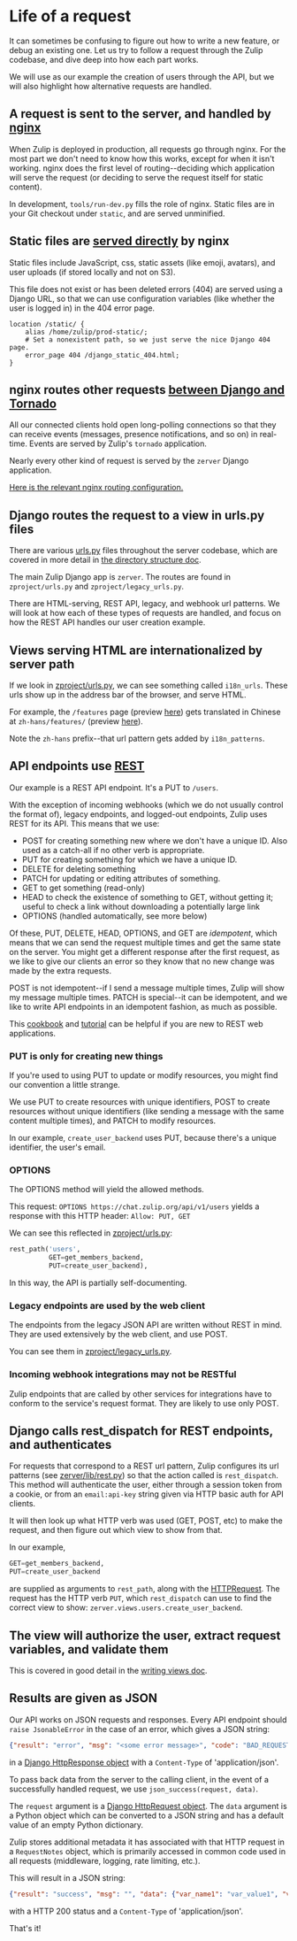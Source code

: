 # Life of a request

It can sometimes be confusing to figure out how to write a new feature,
or debug an existing one. Let us try to follow a request through the
Zulip codebase, and dive deep into how each part works.

We will use as our example the creation of users through the API, but we
will also highlight how alternative requests are handled.

## A request is sent to the server, and handled by [nginx](https://nginx.org/en/docs/)

When Zulip is deployed in production, all requests go through nginx.
For the most part we don't need to know how this works, except for when
it isn't working. nginx does the first level of routing--deciding which
application will serve the request (or deciding to serve the request
itself for static content).

In development, `tools/run-dev.py` fills the role of nginx. Static files
are in your Git checkout under `static`, and are served unminified.

## Static files are [served directly][served-directly] by nginx

[served-directly]: https://github.com/zulip/zulip/blob/main/puppet/zulip/files/nginx/zulip-include-frontend/app

Static files include JavaScript, css, static assets (like emoji, avatars),
and user uploads (if stored locally and not on S3).

This file does not exist or has been deleted errors (404) are served using a Django URL, so that we
can use configuration variables (like whether the user is logged in)
in the 404 error page.

```nginx
location /static/ {
    alias /home/zulip/prod-static/;
    # Set a nonexistent path, so we just serve the nice Django 404 page.
    error_page 404 /django_static_404.html;
}
```

## nginx routes other requests [between Django and Tornado][tornado-django]

[tornado-django]: ../overview/architecture-overview.md#django-and-tornado

All our connected clients hold open long-polling connections so that
they can receive events (messages, presence notifications, and so on) in
real-time. Events are served by Zulip's `tornado` application.

Nearly every other kind of request is served by the `zerver` Django
application.

[Here is the relevant nginx routing configuration.][nginx-config-link]

[nginx-config-link]: https://github.com/zulip/zulip/blob/main/puppet/zulip/files/nginx/zulip-include-frontend/app

## Django routes the request to a view in urls.py files

There are various
[urls.py](https://docs.djangoproject.com/en/3.2/topics/http/urls/)
files throughout the server codebase, which are covered in more detail
in
[the directory structure doc](../overview/directory-structure.md).

The main Zulip Django app is `zerver`. The routes are found in
`zproject/urls.py` and `zproject/legacy_urls.py`.

There are HTML-serving, REST API, legacy, and webhook url patterns. We
will look at how each of these types of requests are handled, and focus
on how the REST API handles our user creation example.

## Views serving HTML are internationalized by server path

If we look in
[zproject/urls.py](https://github.com/zulip/zulip/blob/main/zproject/urls.py),
we can see something called `i18n_urls`. These urls show up in the
address bar of the browser, and serve HTML.

For example, the `/features` page (preview
[here](https://zulip.com/features/)) gets translated in Chinese at
`zh-hans/features/` (preview
[here](https://zulip.com/zh-hans/features/)).

Note the `zh-hans` prefix--that url pattern gets added by `i18n_patterns`.

## API endpoints use [REST](https://www.ics.uci.edu/~fielding/pubs/dissertation/rest_arch_style.htm)

Our example is a REST API endpoint. It's a PUT to `/users`.

With the exception of incoming webhooks (which we do not usually control the
format of), legacy endpoints, and logged-out endpoints, Zulip uses REST
for its API. This means that we use:

- POST for creating something new where we don't have a unique
  ID. Also used as a catch-all if no other verb is appropriate.
- PUT for creating something for which we have a unique ID.
- DELETE for deleting something
- PATCH for updating or editing attributes of something.
- GET to get something (read-only)
- HEAD to check the existence of something to GET, without getting it;
  useful to check a link without downloading a potentially large link
- OPTIONS (handled automatically, see more below)

Of these, PUT, DELETE, HEAD, OPTIONS, and GET are _idempotent_, which
means that we can send the request multiple times and get the same
state on the server. You might get a different response after the first
request, as we like to give our clients an error so they know that no
new change was made by the extra requests.

POST is not idempotent--if I send a message multiple times, Zulip will
show my message multiple times. PATCH is special--it can be
idempotent, and we like to write API endpoints in an idempotent fashion,
as much as possible.

This [cookbook](http://restcookbook.com/) and
[tutorial](https://www.restapitutorial.com/) can be helpful if you are
new to REST web applications.

### PUT is only for creating new things

If you're used to using PUT to update or modify resources, you might
find our convention a little strange.

We use PUT to create resources with unique identifiers, POST to create
resources without unique identifiers (like sending a message with the
same content multiple times), and PATCH to modify resources.

In our example, `create_user_backend` uses PUT, because there's a unique
identifier, the user's email.

### OPTIONS

The OPTIONS method will yield the allowed methods.

This request:
`OPTIONS https://chat.zulip.org/api/v1/users`
yields a response with this HTTP header:
`Allow: PUT, GET`

We can see this reflected in [zproject/urls.py](https://github.com/zulip/zulip/blob/main/zproject/urls.py):

```python
rest_path('users',
          GET=get_members_backend,
          PUT=create_user_backend),
```

In this way, the API is partially self-documenting.

### Legacy endpoints are used by the web client

The endpoints from the legacy JSON API are written without REST in
mind. They are used extensively by the web client, and use POST.

You can see them in
[zproject/legacy_urls.py](https://github.com/zulip/zulip/blob/main/zproject/legacy_urls.py).

### Incoming webhook integrations may not be RESTful

Zulip endpoints that are called by other services for integrations have
to conform to the service's request format. They are likely to use
only POST.

## Django calls rest_dispatch for REST endpoints, and authenticates

For requests that correspond to a REST url pattern, Zulip configures
its url patterns (see
[zerver/lib/rest.py](https://github.com/zulip/zulip/blob/main/zerver/lib/rest.py))
so that the action called is `rest_dispatch`. This method will
authenticate the user, either through a session token from a cookie,
or from an `email:api-key` string given via HTTP basic auth for API
clients.

It will then look up what HTTP verb was used (GET, POST, etc) to make
the request, and then figure out which view to show from that.

In our example,

```python
GET=get_members_backend,
PUT=create_user_backend
```

are supplied as arguments to `rest_path`, along with the
[HTTPRequest](https://docs.djangoproject.com/en/3.2/ref/request-response/).
The request has the HTTP verb `PUT`, which `rest_dispatch` can use to
find the correct view to show:
`zerver.views.users.create_user_backend`.

## The view will authorize the user, extract request variables, and validate them

This is covered in good detail in the [writing views doc](writing-views.md).

## Results are given as JSON

Our API works on JSON requests and responses. Every API endpoint should
`raise JsonableError` in the case of an error, which gives a JSON string:

```json
{"result": "error", "msg": "<some error message>", "code": "BAD_REQUEST"}
```

in a [Django HttpResponse
object](https://docs.djangoproject.com/en/3.2/ref/request-response/)
with a `Content-Type` of 'application/json'.

To pass back data from the server to the calling client, in the event of
a successfully handled request, we use `json_success(request, data)`.

The `request` argument is a [Django HttpRequest
object](https://docs.djangoproject.com/en/3.2/ref/request-response/).
The `data` argument is a Python object which can be converted to a JSON
string and has a default value of an empty Python dictionary.

Zulip stores additional metadata it has associated with that HTTP
request in a `RequestNotes` object, which is primarily accessed in
common code used in all requests (middleware, logging, rate limiting,
etc.).

This will result in a JSON string:

```json
{"result": "success", "msg": "", "data": {"var_name1": "var_value1", "var_name2": "var_value2"}}
```

with a HTTP 200 status and a `Content-Type` of 'application/json'.

That's it!
